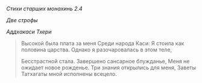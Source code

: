 *Стихи старших монахинь 2\.4*

*Две строфы*

*Аддхакаси Тхери*

> Высокой была плата за меня
> Среди народа Каси:
> Я стоила как половина царства\.
> Однако я разочаровалась в этом теле,
>
> Бесстрастной стала\.
> Завершено сансарное блужданье,
> Меня не ожидает новое рожденье\.
> Три знания открылись для меня,
> Заветы Татхагаты мной исполнены всецело\.